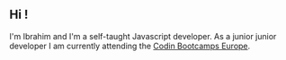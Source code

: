 ## Hi !

I'm Ibrahim and I'm a self-taught Javascript developer. As a junior junior developer I am currently attending the [Codin Bootcamps Europe](https://www.coding-bootcamps.eu/).

<!---
IbrhmClgl/IbrhmClgl is a ✨ special ✨ repository because its `README.md` (this file) appears on your GitHub profile.
You can click the Preview link to take a look at your changes.
--->
